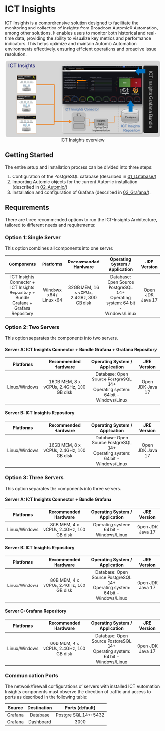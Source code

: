 # ICT Insights
ICT Insights is a comprehensive solution designed to facilitate the monitoring and collection
of insights from Broadcom Automic® Automation, among other solutions. It enables users to
monitor both historical and real-time data, providing the ability to visualize key metrics
and performance indicators. This helps optimize and maintain Automic Automation environments
effectively, ensuring efficient operations and proactive issue resolution.

<p align="center">
<img align="center" src="overview.png" alt="ICT Insights overview">
<br>
  ICT Insights overview
</p>

## Getting Started
The entire setup and installation process can be divided into three steps:

1. Configuration of the PostgreSQL database (described in [01_Database/])
2. Importing Automic objects for the current Automic installation (described in [02_Automic/])
3. Installation and configuration of Grafana (described in [03_Grafana/]).

[01_Database/]: 01_Database/
[02_Automic/]: 02_Automic/
[03_Grafana/]: 03_Grafana/

## Requirements
There are three recommended options to run the ICT-Insights Architecture, tailored to different needs and requirements:

### Option 1: Single Server
This option combines all components into one server.

| **Components**                                                                         | **Platforms**             | **Recommended Hardware**                  | **Operating System / Application**                                                      | **JRE Version**  |
|:--------------------------------------------------------------------------------------:|:-------------------------:|:-----------------------------------------:|:---------------------------------------------------------------------------------------:|:----------------:|
| ICT Insights Connector + ICT Insights Repository + Bundle Grafana + Grafana Repository | Windowx x64 / Linux x64   | 32GB MEM, 16 x vCPUs, 2.4GHz, 300 GB disk | Database: Open Source PostgreSQL 14+ <br>Operating system: 64 bit - Windows/Linux       | Open JDK  Java 17 |

### Option 2: Two Servers
This option separates the components into two servers.

#### Server A: ICT Insights Connector + Bundle Grafana + Grafana Repository
| **Platforms**         | **Recommended Hardware**                 | **Operating System / Application**                                                             | **JRE Version**   |
|:---------------------:|:----------------------------------------:|:----------------------------------------------------------------------------------------------:|:-----------------:|
| Linux/Windows         | 16GB MEM, 8 x vCPUs, 2.4GHz, 100 GB disk | Database: Open Source PostgreSQL 14+ <br>Operating system: 64 bit - Windows/Linux              | Open JDK  Java 17 |

#### Server B: ICT Insights Repository
| **Platforms**         | **Recommended Hardware**                 | **Operating System / Application**                                                             | **JRE Version**   |
|:---------------------:|:----------------------------------------:|:----------------------------------------------------------------------------------------------:|:-----------------:|
| Linux/Windows         | 16GB MEM, 8 x vCPUs, 2.4GHz, 100 GB disk | Database: Open Source PostgreSQL 14+ <br>Operating system: 64 bit - Windows/Linux              | Open JDK  Java 17 |

### Option 3: Three Servers
This option separates the components into three servers.

#### Server A: ICT Insights Connector + Bundle Grafana
| **Platforms**         | **Recommended Hardware**                 | **Operating System / Application**                                                                                               | **JRE Version**   |
|:---------------------:|:----------------------------------------:|:--------------------------------------------------------------------------------------------------------------------------------:|:-----------------:|
| Linux/Windows         | 8GB MEM, 4 x vCPUs, 2.4GHz, 100 GB disk  | Operating system: 64 bit - Windows/Linux                                                                                         | Open JDK  Java 17 |

#### Server B: ICT Insights Repository
| **Platforms**         | **Recommended Hardware**                 | **Operating System / Application**                                                                                               | **JRE Version**   |
|:---------------------:|:----------------------------------------:|:--------------------------------------------------------------------------------------------------------------------------------:|:-----------------:|
| Linux/Windows         | 8GB MEM, 4 x vCPUs, 2.4GHz, 100 GB disk  | Database: Open Source PostgreSQL 14+ <br>Operating system: 64 bit - Windows/Linux                                                | Open JDK  Java 17 |

#### Server C: Grafana Repository
| **Platforms**         | **Recommended Hardware**                 | **Operating System / Application**                                                                                               | **JRE Version**   |
|:---------------------:|:----------------------------------------:|:--------------------------------------------------------------------------------------------------------------------------------:|:-----------------:|
| Linux/Windows         | 8GB MEM, 4 x vCPUs, 2.4GHz, 100 GB disk  | Database: Open Source PostgreSQL 14+ <br>Operating system: 64 bit - Windows/Linux                                                | Open JDK  Java 17 |

### Communication Ports
The network/firewall configurations of servers with installed ICT Automation Insights components must observe the
direction of traffic and access to ports as described in the following table:

| **Source** | **Destination** |  **Ports (default)**  |
|:----------:|:---------------:|:---------------------:|
|   Grafana  |     Database    | Postgre SQL 14+: 5432 |
|   Grafana  |    Dashboard    |          3000         |
